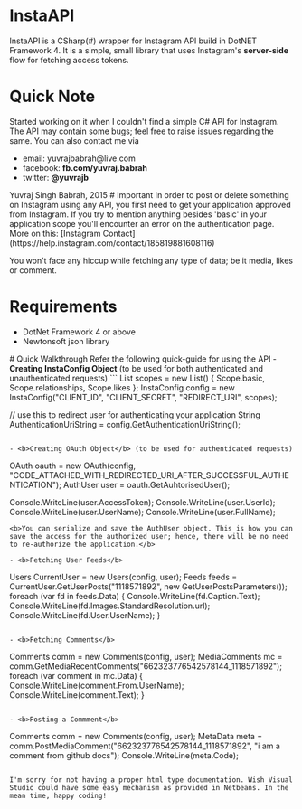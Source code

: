 # InstaAPI
InstaAPI is a CSharp(#) wrapper for Instagram API build in DotNET Framework 4. It is a simple, small library that uses Instagram's <b>server-side</b> flow for fetching access tokens.
# Quick Note
Started working on it when I couldn't find a simple C# API for Instagram.<br/>
The API may contain some bugs; feel free to raise issues regarding the same. You can also contact me via <br/>
<ul>
	<li>email: yuvrajbabrah@live.com</li>
	<li>facebook: <b>fb.com/yuvraj.babrah</b></li>
	<li>twitter: <b>@yuvrajb</b></li>
</ul>
Yuvraj Singh Babrah, 2015
# Important
In order to post or delete something on Instagram using any API, you first need to get your application approved from Instagram. If you try to mention anything besides 'basic' in your application scope you'll encounter an error on the authentication page. More on this: [Instagram Contact](https://help.instagram.com/contact/185819881608116)

You won't face any hiccup while fetching any type of data; be it media, likes or comment.
# Requirements
<ul>
	<li>DotNet Framework 4 or above</li>
	<li>Newtonsoft json library</li>
</ul>
# Quick Walkthrough
	Refer the following quick-guide for using the API
  - <b>Creating InstaConfig Object</b> (to be used for both authenticated and unauthenticated requests)
  ```
  List<Scope> scopes = new List<Scope>() { Scope.basic, Scope.relationships, Scope.likes };
  InstaConfig config = new InstaConfig("CLIENT_ID", "CLIENT_SECRET", "REDIRECT_URI", scopes);
  
  // use this to redirect user for authenticating your application
  String AuthenticationUriString = config.GetAuthenticationUriString();  
   ```
  
  - <b>Creating OAuth Object</b> (to be used for authenticated requests)
  ```
  OAuth oauth = new OAuth(config, "CODE_ATTACHED_WITH_REDIRECTED_URI_AFTER_SUCCESSFUL_AUTHENTICATION");
  AuthUser user = oauth.GetAuhtorisedUser();

  Console.WriteLine(user.AccessToken);
  Console.WriteLine(user.UserId);
  Console.WriteLine(user.UserName);
  Console.WriteLine(user.FullName);
  ```
  <b>You can serialize and save the AuthUser object. This is how you can save the access for the authorized user; hence, there will be no need to re-authorize the application.</b>
  
  - <b>Fetching User Feeds</b>
  ```
  Users CurrentUser = new Users(config, user);
  Feeds feeds = CurrentUser.GetUserPosts("1118571892", new GetUserPostsParameters());
  foreach (var fd in feeds.Data)
  {
      Console.WriteLine(fd.Caption.Text);
      Console.WriteLine(fd.Images.StandardResolution.url);
      Console.WriteLine(fd.User.UserName);
  }
  ```
  
  - <b>Fetching Comments</b>
  ```
  Comments comm = new Comments(config, user);
  MediaComments mc = comm.GetMediaRecentComments("662323776542578144_1118571892");
  foreach (var comment in mc.Data)
  {
      Console.WriteLine(comment.From.UserName);
      Console.WriteLine(comment.Text);
  }
  ```
  
  - <b>Posting a Commment</b>
  ```
  Comments comm = new Comments(config, user);
  MetaData meta = comm.PostMediaComment("662323776542578144_1118571892", "i am a comment from github docs");
  Console.WriteLine(meta.Code);
  ```
  
  I'm sorry for not having a proper html type documentation. Wish Visual Studio could have some easy mechanism as provided in Netbeans. In the mean time, happy coding!
